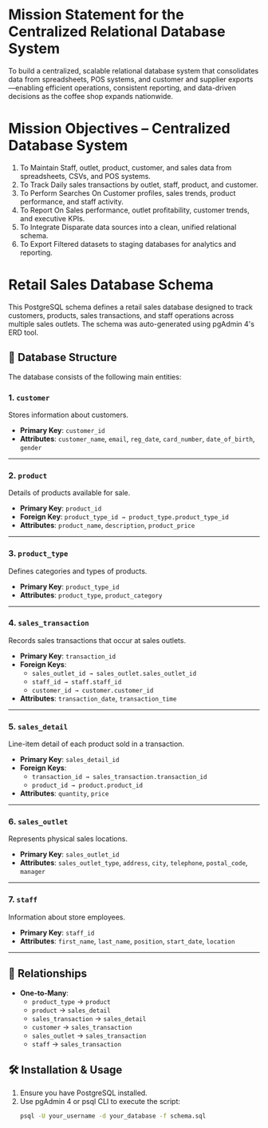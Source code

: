 # Mission Statement for the Centralized Relational Database System

To build a centralized, scalable relational database system that consolidates data from spreadsheets, POS systems, and customer and supplier exports—enabling efficient operations, consistent reporting, and data-driven decisions as the coffee shop expands nationwide.

# Mission Objectives – Centralized Database System
1. To Maintain
   Staff, outlet, product, customer, and sales data from spreadsheets, CSVs, and POS systems.
2. To Track
   Daily sales transactions by outlet, staff, product, and customer.
3. To Perform Searches On
   Customer profiles, sales trends, product performance, and staff activity.
4. To Report On
   Sales performance, outlet profitability, customer trends, and executive KPIs.
6. To Integrate
    Disparate data sources into a clean, unified relational schema.
6. To Export
    Filtered datasets to staging databases for analytics and reporting.

# Retail Sales Database Schema

This PostgreSQL schema defines a retail sales database designed to track customers, products, sales transactions, and staff operations across multiple sales outlets. The schema was auto-generated using pgAdmin 4's ERD tool.

## 🧱 Database Structure

The database consists of the following main entities:

### 1. `customer`
Stores information about customers.

- **Primary Key**: `customer_id`
- **Attributes**: `customer_name`, `email`, `reg_date`, `card_number`, `date_of_birth`, `gender`

---

### 2. `product`
Details of products available for sale.

- **Primary Key**: `product_id`
- **Foreign Key**: `product_type_id → product_type.product_type_id`
- **Attributes**: `product_name`, `description`, `product_price`

---

### 3. `product_type`
Defines categories and types of products.

- **Primary Key**: `product_type_id`
- **Attributes**: `product_type`, `product_category`

---

### 4. `sales_transaction`
Records sales transactions that occur at sales outlets.

- **Primary Key**: `transaction_id`
- **Foreign Keys**: 
  - `sales_outlet_id → sales_outlet.sales_outlet_id`
  - `staff_id → staff.staff_id`
  - `customer_id → customer.customer_id`
- **Attributes**: `transaction_date`, `transaction_time`

---

### 5. `sales_detail`
Line-item detail of each product sold in a transaction.

- **Primary Key**: `sales_detail_id`
- **Foreign Keys**:
  - `transaction_id → sales_transaction.transaction_id`
  - `product_id → product.product_id`
- **Attributes**: `quantity`, `price`

---

### 6. `sales_outlet`
Represents physical sales locations.

- **Primary Key**: `sales_outlet_id`
- **Attributes**: `sales_outlet_type`, `address`, `city`, `telephone`, `postal_code`, `manager`

---

### 7. `staff`
Information about store employees.

- **Primary Key**: `staff_id`
- **Attributes**: `first_name`, `last_name`, `position`, `start_date`, `location`

---

## 🔗 Relationships

- **One-to-Many**: 
  - `product_type` → `product`
  - `product` → `sales_detail`
  - `sales_transaction` → `sales_detail`
  - `customer` → `sales_transaction`
  - `sales_outlet` → `sales_transaction`
  - `staff` → `sales_transaction`

## 🛠 Installation & Usage

1. Ensure you have PostgreSQL installed.
2. Use pgAdmin 4 or psql CLI to execute the script:
   ```bash
   psql -U your_username -d your_database -f schema.sql
